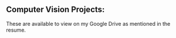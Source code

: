 ## Computer Vision Projects: 
These are available to view on my Google Drive as mentioned in the resume.
